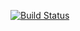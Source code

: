 [![Build Status](https://travis-ci.com/FewBox/FewBox.Service.Auth.svg?branch=master)](https://travis-ci.com/FewBox/FewBox.Service.Auth)